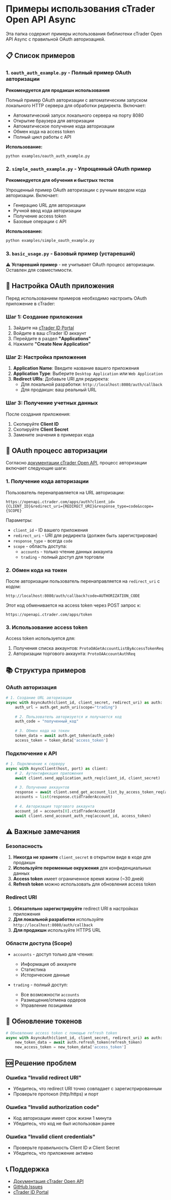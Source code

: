 # Примеры использования cTrader Open API Async

Эта папка содержит примеры использования библиотеки cTrader Open API Async с правильной OAuth авторизацией.

## 📋 Список примеров

### 1. `oauth_auth_example.py` - Полный пример OAuth авторизации

**Рекомендуется для продакшн использования**

Полный пример OAuth авторизации с автоматическим запуском локального HTTP сервера для обработки редиректа. Включает:

- Автоматический запуск локального сервера на порту 8080
- Открытие браузера для авторизации
- Автоматическое получение кода авторизации
- Обмен кода на access token
- Полный цикл работы с API

**Использование:**
```bash
python examples/oauth_auth_example.py
```

### 2. `simple_oauth_example.py` - Упрощенный OAuth пример

**Рекомендуется для обучения и быстрых тестов**

Упрощенный пример OAuth авторизации с ручным вводом кода авторизации. Включает:

- Генерацию URL для авторизации
- Ручной ввод кода авторизации
- Получение access token
- Базовые операции с API

**Использование:**
```bash
python examples/simple_oauth_example.py
```

### 3. `basic_usage.py` - Базовый пример (устаревший)

⚠️ **Устаревший пример** - не учитывает OAuth процесс авторизации. Оставлен для совместимости.

## 🔧 Настройка OAuth приложения

Перед использованием примеров необходимо настроить OAuth приложение в cTrader:

### Шаг 1: Создание приложения

1. Зайдите на [cTrader ID Portal](https://id.ctrader.com/)
2. Войдите в ваш cTrader ID аккаунт
3. Перейдите в раздел **"Applications"**
4. Нажмите **"Create New Application"**

### Шаг 2: Настройка приложения

1. **Application Name**: Введите название вашего приложения
2. **Application Type**: Выберите `Desktop Application` или `Web Application`
3. **Redirect URIs**: Добавьте URI для редиректа:
   - Для локальной разработки: `http://localhost:8080/auth/callback`
   - Для продакшн: ваш реальный URL

### Шаг 3: Получение учетных данных

После создания приложения:

1. Скопируйте **Client ID**
2. Скопируйте **Client Secret**
3. Замените значения в примерах кода

## 🔐 OAuth процесс авторизации

Согласно [документации cTrader Open API](https://help.ctrader.com/open-api/account-authentication/), процесс авторизации включает следующие шаги:

### 1. Получение кода авторизации

Пользователь перенаправляется на URL авторизации:
```
https://openapi.ctrader.com/apps/auth?client_id={CLIENT_ID}&redirect_uri={REDIRECT_URI}&response_type=code&scope={SCOPE}
```

Параметры:
- `client_id` - ID вашего приложения
- `redirect_uri` - URI для редиректа (должен быть зарегистрирован)
- `response_type` - всегда `code`
- `scope` - область доступа:
  - `accounts` - только чтение данных аккаунта
  - `trading` - полный доступ для торговли

### 2. Обмен кода на токен

После авторизации пользователь перенаправляется на `redirect_uri` с кодом:
```
http://localhost:8080/auth/callback?code=AUTHORIZATION_CODE
```

Этот код обменивается на access token через POST запрос к:
```
https://openapi.ctrader.com/apps/token
```

### 3. Использование access token

Access token используется для:
1. Получения списка аккаунтов: `ProtoOAGetAccountListByAccessTokenReq`
2. Авторизации торгового аккаунта: `ProtoOAAccountAuthReq`

## 📚 Структура примеров

### OAuth авторизация
```python
# 1. Создание URL авторизации
async with AsyncAuth(client_id, client_secret, redirect_uri) as auth:
    auth_url = auth.get_auth_uri(scope="trading")
    
    # 2. Пользователь авторизуется и получается код
    auth_code = "полученный_код"
    
    # 3. Обмен кода на токен
    token_data = await auth.get_token(auth_code)
    access_token = token_data['access_token']
```

### Подключение к API
```python
# 1. Подключение к серверу
async with AsyncClient(host, port) as client:
    # 2. Аутентификация приложения
    await client.send_application_auth_req(client_id, client_secret)
    
    # 3. Получение аккаунтов
    response = await client.send_get_account_list_by_access_token_req(access_token)
    accounts = list(response.ctidTraderAccount)
    
    # 4. Авторизация торгового аккаунта
    account_id = accounts[0].ctidTraderAccountId
    await client.send_account_auth_req(account_id, access_token)
```

## ⚠️ Важные замечания

### Безопасность

1. **Никогда не храните** `client_secret` в открытом виде в коде для продакшн
2. **Используйте переменные окружения** для конфиденциальных данных
3. **Access token** имеет ограниченное время жизни (~30 дней)
4. **Refresh token** можно использовать для обновления access token

### Redirect URI

1. **Обязательно зарегистрируйте** redirect URI в настройках приложения
2. **Для локальной разработки** используйте `http://localhost:8080/auth/callback`
3. **Для продакшн** используйте HTTPS URL

### Области доступа (Scope)

- `accounts` - доступ только для чтения:
  - Информация об аккаунте
  - Статистика
  - Исторические данные
  
- `trading` - полный доступ:
  - Все возможности `accounts`
  - Размещение/отмена ордеров
  - Управление позициями

## 🔄 Обновление токенов

```python
# Обновление access token с помощью refresh token
async with AsyncAuth(client_id, client_secret, redirect_uri) as auth:
    new_token_data = await auth.refresh_token(refresh_token)
    new_access_token = new_token_data['access_token']
```

## 🆘 Решение проблем

### Ошибка "Invalid redirect URI"
- Убедитесь, что redirect URI точно совпадает с зарегистрированным
- Проверьте протокол (http/https) и порт

### Ошибка "Invalid authorization code"
- Код авторизации имеет срок жизни 1 минута
- Убедитесь, что код не был использован ранее

### Ошибка "Invalid client credentials"
- Проверьте правильность Client ID и Client Secret
- Убедитесь, что приложение активно

## 📞 Поддержка

- [Документация cTrader Open API](https://help.ctrader.com/open-api/)
- [GitHub Issues](https://github.com/paxelcool/ctrader-open-api-async/issues)
- [cTrader ID Portal](https://id.ctrader.com/)
